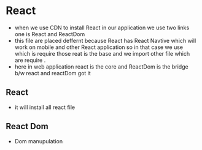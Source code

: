 # React 
* when we use CDN to install React in our application we use two links one is React and ReactDom
* this file are placed deffernt because React has React Navtive which will work on mobile and other React application so in that case we use which is require those reat is the base and we import other file which are require .
 * here in web application react is the  core  and  ReactDom is the bridge b/w react and reactDom got it 
## React 
* it will install all react file 

## React Dom
* Dom manupulation
